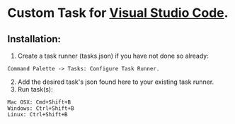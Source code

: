 # Custom Task for [Visual Studio Code][1].

## Installation:

1. Create a task runner (tasks.json) if you have not done so already:
```
Command Palette -> Tasks: Configure Task Runner.
```
2. Add the desired task's json found here to your existing task runner.
3. Run task(s):
```
Mac OSX: Cmd+Shift+B
Windows: Ctrl+Shift+B
Linux: Ctrl+Shift+B
```


  [1]: https://code.visualstudio.com/